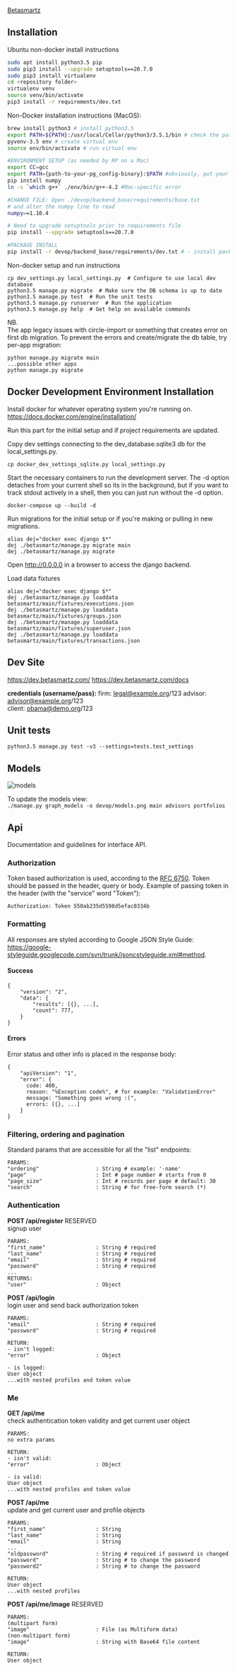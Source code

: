 [Betasmartz](http://betasmartz.com)



## Installation
Ubuntu non-docker install instructions

```sh
sudo apt install python3.5 pip
sudo pip3 install --upgrade setuptools==20.7.0
sudo pip3 install virtualenv
cd <repository folder>
virtualenv venv
source venv/bin/activate
pip3 install -r requirements/dev.txt
```

Non-Docker installation instructions (MacOS):

```sh
brew install python3 # install python3.5
export PATH=${PATH}:/usr/local/Cellar/python3/3.5.1/bin # check the path
pyvenv-3.5 env # create virtual env
source env/bin/activate # run virtual env

#ENVIRONMENT SETUP (as needed by RP on a Mac)
export CC=gcc
export PATH={path-to-your-pg_config-binary}:$PATH #obviously, put your own path in there. My export was export PATH=/Applications/Postgres.app/Contents/Versions/latest/bin:$PATH 
pip install numpy
ln -s `which g++` ./env/bin/g++-4.2 #Mac-specific error

#CHANGE FILE: Open ./devop/backend_base/requirements/base.txt
# and alter the numpy line to read
numpy==1.10.4

# Need to upgrade setuptools prior to requirements file
pip install --upgrade setuptools==20.7.0

#PACKAGE INSTALL
pip install -r devop/backend_base/requirements/dev.txt # - install packages
```

Non-docker setup and run instructions
```
cp dev_settings.py local_settings.py  # Configure to use local dev database
python3.5 manage.py migrate  # Make sure the DB schema is up to date
python3.5 manage.py test  # Run the unit tests
python3.5 manage.py runserver  # Run the application
python3.5 manage.py help  # Get help on available commands
```

NB.  
The app legacy issues with circle-import or something 
that creates error on first db migration.
To prevent the errors and create/migrate the db table, try per-app migration:
```
python manage.py migrate main
...possible other apps
python manage.py migrate
```


## Docker Development Environment Installation
Install docker for whatever operating system you're running on.  https://docs.docker.com/engine/installation/

Run this part for the initial setup and if project requirements are updated.

Copy dev settings connecting to the dev_database.sqlite3 db for the local_settings.py.
````shell
cp docker_dev_settings_sqlite.py local_settings.py
````

Start the necessary containers to run the development server.  The -d option detaches from your current shell so its in the background, but if you want to track stdout actively in a shell, then you can just run without the -d option.
````shell
docker-compose up --build -d
````


Run migrations for the initial setup or if you're making or pulling in new migrations.
````shell
alias dej="docker exec django $*"
dej ./betasmartz/manage.py migrate main
dej ./betasmartz/manage.py migrate
````

Open http://0.0.0.0 in a browser to access the django backend.


Load data fixtures
````shell
alias dej="docker exec django $*"
dej ./betasmartz/manage.py loaddata betasmartz/main/fixtures/executions.json
dej ./betasmartz/manage.py loaddata betasmartz/main/fixtures/groups.json
dej ./betasmartz/manage.py loaddata betasmartz/main/fixtures/superuser.json
dej ./betasmartz/manage.py loaddata betasmartz/main/fixtures/transactions.json
````



## Dev Site
https://dev.betasmartz.com/
https://dev.betasmartz.com/docs

**credentials (username/pass):**
firm: legal@example.org/123
advisor: advisor@example.org/123  
client: obama@demo.org/123

## Unit tests
```
python3.5 manage.py test -v3 --settings=tests.test_settings
```

## Models
![models](devop/models.png)

To update the models view:  
`./manage.py graph_models -o devop/models.png main advisors portfolios`



## Api
Documentation and guidelines for interface API.


### Authorization

Token based authorization is used, according to the [RFC 6750](http://tools.ietf.org/html/rfc6750). Token should be passed in the header, query or body. Example of passing token in the header (with the "service" word "Token"):
```
Authorization: Token 550ab235d5598d5efac0334b
```


### Formatting
All responses are styled according to Google JSON Style Guide:  
https://google-styleguide.googlecode.com/svn/trunk/jsoncstyleguide.xml#method.  

#### Success
```
{
    "version": "2",
    "data": {
        "results": [{}, ...],
        "count": 777,
    }
}
```


#### Errors
Error status and other info is placed in the response body:  
```
{
    "apiVersion": "1",
    "error": {
      code: 400,
      reason: "%Exception code%", # for example: "ValidationError"
      message: "Something goes wrong :(",
      errors: [{}, ...]
    }
}
```


### Filtering, ordering and pagination

Standard params that are accessible for all the "list" endpoints:
```
PARAMS:
"ordering"                  : String # example: '-name'
"page"                      : Int # page number # starts from 0
"page_size"                 : Int # records per page # default: 30
"search"                    : String # for free-form search (*)
```


### Authentication

**POST /api/register**  RESERVED  
signup user
```
PARAMS:
"first_name"                : String # required
"last_name"                 : String # required
"email"                     : String # required
"password"                  : String # required
...
RETURNS:
"user"                      : Object
```

**POST /api/login**  
login user and send back authorization token
```
PARAMS:
"email"                     : String # required
"password"                  : String # required

RETURN:
- isn't logged:
"error"                     : Object

- is logged:
User object
...with nested profiles and token value
```


### Me

**GET /api/me**  
check authentication token validity and get current user object
```
PARAMS:
no extra params

RETURN:
- isn't valid:
"error"                     : Object

- is valid:
User object
...with nested profiles and token value
```


**POST /api/me**  
update and get current user and profile objects
```
PARAMS:
"first_name"                : String
"last_name"                 : String
"email"                     : String
...
"oldpassword"               : String # required if password is changed
"password"                  : String # to change the password
"password2"                 : String # to change the password

RETURN:
User object
...with nested profiles
```

**POST /api/me/image**  RESERVED  
```
PARAMS:
(multipart form)
"image"                     : File (as Multiform data)
(non-multipart form)
"image"                     : String with Base64 file content

RETURN:
User object
```
